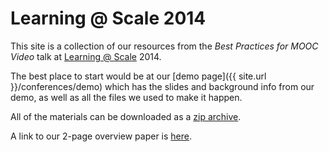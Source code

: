 ---
---

# Learning @ Scale 2014

This site is a collection of our resources from the _Best Practices for MOOC Video_ talk at [Learning @ Scale][las] 2014.

The best place to start would be at our [demo page]({{ site.url }}/conferences/demo) which has the slides and background info from our demo, as well as all the files we used to make it happen.

All of the materials can be downloaded as a [zip archive][zip].

A link to our 2-page overview paper is [here][paper].

<!-- Links -->
[las]: http://learningatscale.acm.org
[zip]: http://github.com/cs10/video/zipball/gh-pages/
[paper]: https://github.com/cs10/video/blob/gh-pages/LAS-2014/LAS%20Paper%20Overview.pdf?raw=true
